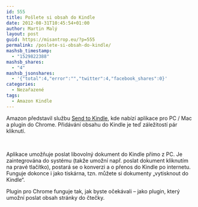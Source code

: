 ```yaml
---
id: 555
title: Pošlete si obsah do Kindle
date: 2012-08-31T10:45:54+01:00
author: Martin Malý
layout: post
guid: https://misantrop.eu/?p=555
permalink: /poslete-si-obsah-do-kindle/
mashsb_timestamp:
  - "1529822388"
mashsb_shares:
  - "4"
mashsb_jsonshares:
  - '{"total":4,"error":"","twitter":4,"facebook_shares":0}'
categories:
  - Nezařazené
tags:
  - Amazon Kindle
---
```

Amazon představil službu [Send to Kindle](https://www.amazon.com/gp/sendtokindle), kde nabízí aplikace pro PC / Mac a plugin do Chrome. Přidávání obsahu do Kindle je teď záležitostí pár kliknutí.

<!--more-->

&nbsp;

Aplikace umožňuje poslat libovolný dokument do Kindle přímo z PC. Je zaintegrována do systému (takže umožní např. poslat dokument kliknutím na pravé tlačítko), postará se o konverzi a o přenos do Kindle po internetu. Funguje dokonce i jako tiskárna, tzn. můžete si dokumenty &#8222;vytisknout do Kindle&#8220;.

Plugin pro Chrome funguje tak, jak byste očekávali &#8211; jako plugin, který umožní poslat obsah stránky do čtečky.<a href="https://misantrop.eu/poslete-si-obsah-do-kindle/s2k-setup-sprite-_v392476184_/" rel="attachment wp-att-556"><br /> </a>
